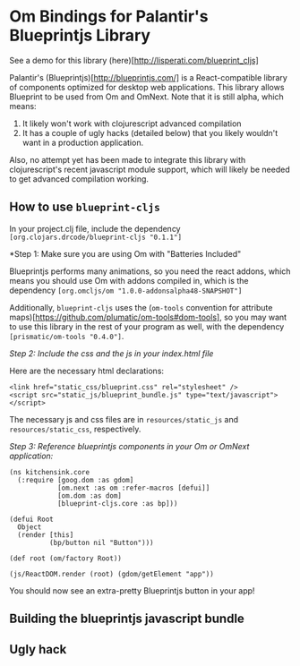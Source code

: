 # Om Bindings for Palantir's Blueprintjs Library

See a demo for this library (here)[http://lisperati.com/blueprint_cljs]

Palantir's (Blueprintjs)[http://blueprintjs.com/] is a React-compatible library of components optimized for desktop web applications. This library allows Blueprint to be used from Om and OmNext. Note that it is still alpha, which means:

1. It likely won't work with clojurescript advanced compilation
2. It has a couple of ugly hacks (detailed below) that you likely wouldn't want in a production application.

Also, no attempt yet has been made to integrate this library with clojurescript's recent javascript module support, which will likely be needed to get advanced compilation working.

## How to use `blueprint-cljs`

In your project.clj file, include the dependency `[org.clojars.drcode/blueprint-cljs "0.1.1"]`

*Step 1: Make sure you are using Om with "Batteries Included"

Blueprintjs performs many animations, so you need the react addons, which means you should use Om with addons compiled in, which is the dependency `[org.omcljs/om "1.0.0-addonsalpha48-SNAPSHOT"]`

Additionally, `blueprint-cljs` uses the (`om-tools` convention for attribute maps)[https://github.com/plumatic/om-tools#dom-tools], so you may want to use this library in the rest of your program as well, with the dependency `[prismatic/om-tools "0.4.0"]`.

*Step 2: Include the css and the js in your index.html file*

Here are the necessary html declarations:

```
<link href="static_css/blueprint.css" rel="stylesheet" />
<script src="static_js/blueprint_bundle.js" type="text/javascript"></script>
```

The necessary js and css files are in `resources/static_js` and `resources/static_css`, respectively.

*Step 3: Reference blueprintjs components in your Om or OmNext application:*


```clojurescript
(ns kitchensink.core
  (:require [goog.dom :as gdom]
            [om.next :as om :refer-macros [defui]]
            [om.dom :as dom]
            [blueprint-cljs.core :as bp]))

(defui Root
  Object
  (render [this]
          (bp/button nil "Button")))

(def root (om/factory Root))

(js/ReactDOM.render (root) (gdom/getElement "app"))
```

You should now see an extra-pretty Blueprintjs button in your app!

## Building the blueprintjs javascript bundle




## Ugly hack 



